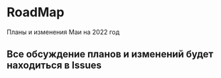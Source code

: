 # RoadMap
Планы и изменения Маи на 2022 год

## Все обсуждение планов и изменений будет находиться в Issues
